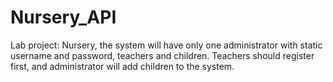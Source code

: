 # Nursery_API
Lab project: Nursery, the system will have only one administrator  with static username and password, teachers and children. Teachers should  register first, and administrator will add children to the system.
